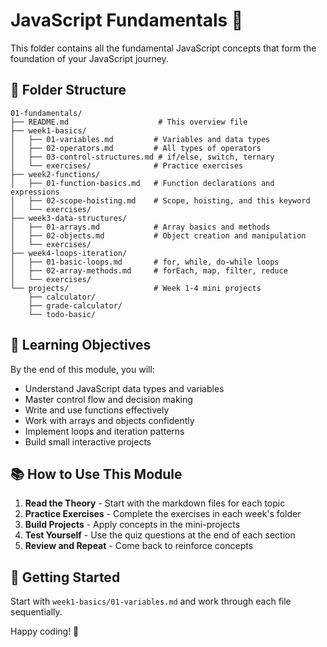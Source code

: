 # JavaScript Fundamentals 🌱

This folder contains all the fundamental JavaScript concepts that form the foundation of your JavaScript journey.

## 📁 Folder Structure

```
01-fundamentals/
├── README.md                    # This overview file
├── week1-basics/
│   ├── 01-variables.md         # Variables and data types
│   ├── 02-operators.md         # All types of operators
│   ├── 03-control-structures.md # if/else, switch, ternary
│   └── exercises/              # Practice exercises
├── week2-functions/
│   ├── 01-function-basics.md   # Function declarations and expressions
│   ├── 02-scope-hoisting.md    # Scope, hoisting, and this keyword
│   └── exercises/
├── week3-data-structures/
│   ├── 01-arrays.md            # Array basics and methods
│   ├── 02-objects.md           # Object creation and manipulation
│   └── exercises/
├── week4-loops-iteration/
│   ├── 01-basic-loops.md       # for, while, do-while loops
│   ├── 02-array-methods.md     # forEach, map, filter, reduce
│   └── exercises/
└── projects/                   # Week 1-4 mini projects
    ├── calculator/
    ├── grade-calculator/
    └── todo-basic/
```

## 🎯 Learning Objectives

By the end of this module, you will:

- Understand JavaScript data types and variables
- Master control flow and decision making
- Write and use functions effectively
- Work with arrays and objects confidently
- Implement loops and iteration patterns
- Build small interactive projects

## 📚 How to Use This Module

1. **Read the Theory** - Start with the markdown files for each topic
2. **Practice Exercises** - Complete the exercises in each week's folder
3. **Build Projects** - Apply concepts in the mini-projects
4. **Test Yourself** - Use the quiz questions at the end of each section
5. **Review and Repeat** - Come back to reinforce concepts

## 🚀 Getting Started

Start with `week1-basics/01-variables.md` and work through each file sequentially.

Happy coding! 🎉
